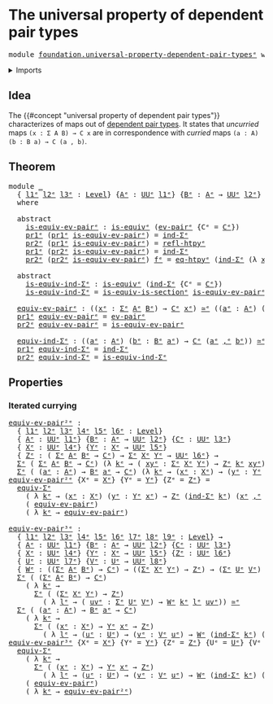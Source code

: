 # The universal property of dependent pair types

<pre class="Agda"><a id="59" class="Keyword">module</a> <a id="66" href="foundation.universal-property-dependent-pair-types%25E1%25B5%2589.html" class="Module">foundation.universal-property-dependent-pair-typesᵉ</a> <a id="118" class="Keyword">where</a>
</pre>
<details><summary>Imports</summary>

<pre class="Agda"><a id="174" class="Keyword">open</a> <a id="179" class="Keyword">import</a> <a id="186" href="foundation.dependent-pair-types%25E1%25B5%2589.html" class="Module">foundation.dependent-pair-typesᵉ</a>
<a id="219" class="Keyword">open</a> <a id="224" class="Keyword">import</a> <a id="231" href="foundation.function-extensionality%25E1%25B5%2589.html" class="Module">foundation.function-extensionalityᵉ</a>
<a id="267" class="Keyword">open</a> <a id="272" class="Keyword">import</a> <a id="279" href="foundation.universe-levels%25E1%25B5%2589.html" class="Module">foundation.universe-levelsᵉ</a>

<a id="308" class="Keyword">open</a> <a id="313" class="Keyword">import</a> <a id="320" href="foundation-core.equivalences%25E1%25B5%2589.html" class="Module">foundation-core.equivalencesᵉ</a>
<a id="350" class="Keyword">open</a> <a id="355" class="Keyword">import</a> <a id="362" href="foundation-core.functoriality-dependent-pair-types%25E1%25B5%2589.html" class="Module">foundation-core.functoriality-dependent-pair-typesᵉ</a>
<a id="414" class="Keyword">open</a> <a id="419" class="Keyword">import</a> <a id="426" href="foundation-core.homotopies%25E1%25B5%2589.html" class="Module">foundation-core.homotopiesᵉ</a>
<a id="454" class="Keyword">open</a> <a id="459" class="Keyword">import</a> <a id="466" href="foundation-core.identity-types%25E1%25B5%2589.html" class="Module">foundation-core.identity-typesᵉ</a>
</pre>
</details>

## Idea

The {{#concept "universal property of dependent pair types"}} characterizes of
maps out of [dependent pair types](foundation.dependent-pair-types.md). It
states that _uncurried_ maps `(x : Σ A B) → C x` are in correspondence with
_curried_ maps `(a : A) (b : B a) → C (a , b)`.

## Theorem

<pre class="Agda"><a id="823" class="Keyword">module</a> <a id="830" href="foundation.universal-property-dependent-pair-types%25E1%25B5%2589.html#830" class="Module">_</a>
  <a id="834" class="Symbol">{</a> <a id="836" href="foundation.universal-property-dependent-pair-types%25E1%25B5%2589.html#836" class="Bound">l1ᵉ</a> <a id="840" href="foundation.universal-property-dependent-pair-types%25E1%25B5%2589.html#840" class="Bound">l2ᵉ</a> <a id="844" href="foundation.universal-property-dependent-pair-types%25E1%25B5%2589.html#844" class="Bound">l3ᵉ</a> <a id="848" class="Symbol">:</a> <a id="850" href="Agda.Primitive.html#742" class="Postulate">Level</a><a id="855" class="Symbol">}</a> <a id="857" class="Symbol">{</a><a id="858" href="foundation.universal-property-dependent-pair-types%25E1%25B5%2589.html#858" class="Bound">Aᵉ</a> <a id="861" class="Symbol">:</a> <a id="863" href="Agda.Primitive.html#429" class="Primitive">UUᵉ</a> <a id="867" href="foundation.universal-property-dependent-pair-types%25E1%25B5%2589.html#836" class="Bound">l1ᵉ</a><a id="870" class="Symbol">}</a> <a id="872" class="Symbol">{</a><a id="873" href="foundation.universal-property-dependent-pair-types%25E1%25B5%2589.html#873" class="Bound">Bᵉ</a> <a id="876" class="Symbol">:</a> <a id="878" href="foundation.universal-property-dependent-pair-types%25E1%25B5%2589.html#858" class="Bound">Aᵉ</a> <a id="881" class="Symbol">→</a> <a id="883" href="Agda.Primitive.html#429" class="Primitive">UUᵉ</a> <a id="887" href="foundation.universal-property-dependent-pair-types%25E1%25B5%2589.html#840" class="Bound">l2ᵉ</a><a id="890" class="Symbol">}</a> <a id="892" class="Symbol">{</a><a id="893" href="foundation.universal-property-dependent-pair-types%25E1%25B5%2589.html#893" class="Bound">Cᵉ</a> <a id="896" class="Symbol">:</a> <a id="898" href="foundation.dependent-pair-types%25E1%25B5%2589.html#585" class="Record">Σᵉ</a> <a id="901" href="foundation.universal-property-dependent-pair-types%25E1%25B5%2589.html#858" class="Bound">Aᵉ</a> <a id="904" href="foundation.universal-property-dependent-pair-types%25E1%25B5%2589.html#873" class="Bound">Bᵉ</a> <a id="907" class="Symbol">→</a> <a id="909" href="Agda.Primitive.html#429" class="Primitive">UUᵉ</a> <a id="913" href="foundation.universal-property-dependent-pair-types%25E1%25B5%2589.html#844" class="Bound">l3ᵉ</a><a id="916" class="Symbol">}</a>
  <a id="920" class="Keyword">where</a>

  <a id="929" class="Keyword">abstract</a>
    <a id="942" href="foundation.universal-property-dependent-pair-types%25E1%25B5%2589.html#942" class="Function">is-equiv-ev-pairᵉ</a> <a id="960" class="Symbol">:</a> <a id="962" href="foundation-core.equivalences%25E1%25B5%2589.html#1553" class="Function">is-equivᵉ</a> <a id="972" class="Symbol">(</a><a id="973" href="foundation.dependent-pair-types%25E1%25B5%2589.html#1350" class="Function">ev-pairᵉ</a> <a id="982" class="Symbol">{</a><a id="983" class="Argument">Cᵉ</a> <a id="986" class="Symbol">=</a> <a id="988" href="foundation.universal-property-dependent-pair-types%25E1%25B5%2589.html#893" class="Bound">Cᵉ</a><a id="990" class="Symbol">})</a>
    <a id="997" href="foundation.dependent-pair-types%25E1%25B5%2589.html#697" class="Field">pr1ᵉ</a> <a id="1002" class="Symbol">(</a><a id="1003" href="foundation.dependent-pair-types%25E1%25B5%2589.html#697" class="Field">pr1ᵉ</a> <a id="1008" href="foundation.universal-property-dependent-pair-types%25E1%25B5%2589.html#942" class="Function">is-equiv-ev-pairᵉ</a><a id="1025" class="Symbol">)</a> <a id="1027" class="Symbol">=</a> <a id="1029" href="foundation.dependent-pair-types%25E1%25B5%2589.html#880" class="Function">ind-Σᵉ</a>
    <a id="1040" href="foundation.dependent-pair-types%25E1%25B5%2589.html#711" class="Field">pr2ᵉ</a> <a id="1045" class="Symbol">(</a><a id="1046" href="foundation.dependent-pair-types%25E1%25B5%2589.html#697" class="Field">pr1ᵉ</a> <a id="1051" href="foundation.universal-property-dependent-pair-types%25E1%25B5%2589.html#942" class="Function">is-equiv-ev-pairᵉ</a><a id="1068" class="Symbol">)</a> <a id="1070" class="Symbol">=</a> <a id="1072" href="foundation-core.homotopies%25E1%25B5%2589.html#3017" class="Function">refl-htpyᵉ</a>
    <a id="1087" href="foundation.dependent-pair-types%25E1%25B5%2589.html#697" class="Field">pr1ᵉ</a> <a id="1092" class="Symbol">(</a><a id="1093" href="foundation.dependent-pair-types%25E1%25B5%2589.html#711" class="Field">pr2ᵉ</a> <a id="1098" href="foundation.universal-property-dependent-pair-types%25E1%25B5%2589.html#942" class="Function">is-equiv-ev-pairᵉ</a><a id="1115" class="Symbol">)</a> <a id="1117" class="Symbol">=</a> <a id="1119" href="foundation.dependent-pair-types%25E1%25B5%2589.html#880" class="Function">ind-Σᵉ</a>
    <a id="1130" href="foundation.dependent-pair-types%25E1%25B5%2589.html#711" class="Field">pr2ᵉ</a> <a id="1135" class="Symbol">(</a><a id="1136" href="foundation.dependent-pair-types%25E1%25B5%2589.html#711" class="Field">pr2ᵉ</a> <a id="1141" href="foundation.universal-property-dependent-pair-types%25E1%25B5%2589.html#942" class="Function">is-equiv-ev-pairᵉ</a><a id="1158" class="Symbol">)</a> <a id="1160" href="foundation.universal-property-dependent-pair-types%25E1%25B5%2589.html#1160" class="Bound">fᵉ</a> <a id="1163" class="Symbol">=</a> <a id="1165" href="foundation.function-extensionality%25E1%25B5%2589.html#4062" class="Postulate">eq-htpyᵉ</a> <a id="1174" class="Symbol">(</a><a id="1175" href="foundation.dependent-pair-types%25E1%25B5%2589.html#880" class="Function">ind-Σᵉ</a> <a id="1182" class="Symbol">(λ</a> <a id="1185" href="foundation.universal-property-dependent-pair-types%25E1%25B5%2589.html#1185" class="Bound">xᵉ</a> <a id="1188" href="foundation.universal-property-dependent-pair-types%25E1%25B5%2589.html#1188" class="Bound">yᵉ</a> <a id="1191" class="Symbol">→</a> <a id="1193" href="foundation-core.identity-types%25E1%25B5%2589.html#2694" class="InductiveConstructor">reflᵉ</a><a id="1198" class="Symbol">))</a>

  <a id="1204" class="Keyword">abstract</a>
    <a id="1217" href="foundation.universal-property-dependent-pair-types%25E1%25B5%2589.html#1217" class="Function">is-equiv-ind-Σᵉ</a> <a id="1233" class="Symbol">:</a> <a id="1235" href="foundation-core.equivalences%25E1%25B5%2589.html#1553" class="Function">is-equivᵉ</a> <a id="1245" class="Symbol">(</a><a id="1246" href="foundation.dependent-pair-types%25E1%25B5%2589.html#880" class="Function">ind-Σᵉ</a> <a id="1253" class="Symbol">{</a><a id="1254" class="Argument">Cᵉ</a> <a id="1257" class="Symbol">=</a> <a id="1259" href="foundation.universal-property-dependent-pair-types%25E1%25B5%2589.html#893" class="Bound">Cᵉ</a><a id="1261" class="Symbol">})</a>
    <a id="1268" href="foundation.universal-property-dependent-pair-types%25E1%25B5%2589.html#1217" class="Function">is-equiv-ind-Σᵉ</a> <a id="1284" class="Symbol">=</a> <a id="1286" href="foundation-core.equivalences%25E1%25B5%2589.html#17180" class="Function">is-equiv-is-sectionᵉ</a> <a id="1307" href="foundation.universal-property-dependent-pair-types%25E1%25B5%2589.html#942" class="Function">is-equiv-ev-pairᵉ</a> <a id="1325" href="foundation-core.homotopies%25E1%25B5%2589.html#3017" class="Function">refl-htpyᵉ</a>

  <a id="1339" href="foundation.universal-property-dependent-pair-types%25E1%25B5%2589.html#1339" class="Function">equiv-ev-pairᵉ</a> <a id="1354" class="Symbol">:</a> <a id="1356" class="Symbol">((</a><a id="1358" href="foundation.universal-property-dependent-pair-types%25E1%25B5%2589.html#1358" class="Bound">xᵉ</a> <a id="1361" class="Symbol">:</a> <a id="1363" href="foundation.dependent-pair-types%25E1%25B5%2589.html#585" class="Record">Σᵉ</a> <a id="1366" href="foundation.universal-property-dependent-pair-types%25E1%25B5%2589.html#858" class="Bound">Aᵉ</a> <a id="1369" href="foundation.universal-property-dependent-pair-types%25E1%25B5%2589.html#873" class="Bound">Bᵉ</a><a id="1371" class="Symbol">)</a> <a id="1373" class="Symbol">→</a> <a id="1375" href="foundation.universal-property-dependent-pair-types%25E1%25B5%2589.html#893" class="Bound">Cᵉ</a> <a id="1378" href="foundation.universal-property-dependent-pair-types%25E1%25B5%2589.html#1358" class="Bound">xᵉ</a><a id="1380" class="Symbol">)</a> <a id="1382" href="foundation-core.equivalences%25E1%25B5%2589.html#2662" class="Function Operator">≃ᵉ</a> <a id="1385" class="Symbol">((</a><a id="1387" href="foundation.universal-property-dependent-pair-types%25E1%25B5%2589.html#1387" class="Bound">aᵉ</a> <a id="1390" class="Symbol">:</a> <a id="1392" href="foundation.universal-property-dependent-pair-types%25E1%25B5%2589.html#858" class="Bound">Aᵉ</a><a id="1394" class="Symbol">)</a> <a id="1396" class="Symbol">(</a><a id="1397" href="foundation.universal-property-dependent-pair-types%25E1%25B5%2589.html#1397" class="Bound">bᵉ</a> <a id="1400" class="Symbol">:</a> <a id="1402" href="foundation.universal-property-dependent-pair-types%25E1%25B5%2589.html#873" class="Bound">Bᵉ</a> <a id="1405" href="foundation.universal-property-dependent-pair-types%25E1%25B5%2589.html#1387" class="Bound">aᵉ</a><a id="1407" class="Symbol">)</a> <a id="1409" class="Symbol">→</a> <a id="1411" href="foundation.universal-property-dependent-pair-types%25E1%25B5%2589.html#893" class="Bound">Cᵉ</a> <a id="1414" class="Symbol">(</a><a id="1415" href="foundation.universal-property-dependent-pair-types%25E1%25B5%2589.html#1387" class="Bound">aᵉ</a> <a id="1418" href="foundation.dependent-pair-types%25E1%25B5%2589.html#788" class="InductiveConstructor Operator">,ᵉ</a> <a id="1421" href="foundation.universal-property-dependent-pair-types%25E1%25B5%2589.html#1397" class="Bound">bᵉ</a><a id="1423" class="Symbol">))</a>
  <a id="1428" href="foundation.dependent-pair-types%25E1%25B5%2589.html#697" class="Field">pr1ᵉ</a> <a id="1433" href="foundation.universal-property-dependent-pair-types%25E1%25B5%2589.html#1339" class="Function">equiv-ev-pairᵉ</a> <a id="1448" class="Symbol">=</a> <a id="1450" href="foundation.dependent-pair-types%25E1%25B5%2589.html#1350" class="Function">ev-pairᵉ</a>
  <a id="1461" href="foundation.dependent-pair-types%25E1%25B5%2589.html#711" class="Field">pr2ᵉ</a> <a id="1466" href="foundation.universal-property-dependent-pair-types%25E1%25B5%2589.html#1339" class="Function">equiv-ev-pairᵉ</a> <a id="1481" class="Symbol">=</a> <a id="1483" href="foundation.universal-property-dependent-pair-types%25E1%25B5%2589.html#942" class="Function">is-equiv-ev-pairᵉ</a>

  <a id="1504" href="foundation.universal-property-dependent-pair-types%25E1%25B5%2589.html#1504" class="Function">equiv-ind-Σᵉ</a> <a id="1517" class="Symbol">:</a> <a id="1519" class="Symbol">((</a><a id="1521" href="foundation.universal-property-dependent-pair-types%25E1%25B5%2589.html#1521" class="Bound">aᵉ</a> <a id="1524" class="Symbol">:</a> <a id="1526" href="foundation.universal-property-dependent-pair-types%25E1%25B5%2589.html#858" class="Bound">Aᵉ</a><a id="1528" class="Symbol">)</a> <a id="1530" class="Symbol">(</a><a id="1531" href="foundation.universal-property-dependent-pair-types%25E1%25B5%2589.html#1531" class="Bound">bᵉ</a> <a id="1534" class="Symbol">:</a> <a id="1536" href="foundation.universal-property-dependent-pair-types%25E1%25B5%2589.html#873" class="Bound">Bᵉ</a> <a id="1539" href="foundation.universal-property-dependent-pair-types%25E1%25B5%2589.html#1521" class="Bound">aᵉ</a><a id="1541" class="Symbol">)</a> <a id="1543" class="Symbol">→</a> <a id="1545" href="foundation.universal-property-dependent-pair-types%25E1%25B5%2589.html#893" class="Bound">Cᵉ</a> <a id="1548" class="Symbol">(</a><a id="1549" href="foundation.universal-property-dependent-pair-types%25E1%25B5%2589.html#1521" class="Bound">aᵉ</a> <a id="1552" href="foundation.dependent-pair-types%25E1%25B5%2589.html#788" class="InductiveConstructor Operator">,ᵉ</a> <a id="1555" href="foundation.universal-property-dependent-pair-types%25E1%25B5%2589.html#1531" class="Bound">bᵉ</a><a id="1557" class="Symbol">))</a> <a id="1560" href="foundation-core.equivalences%25E1%25B5%2589.html#2662" class="Function Operator">≃ᵉ</a> <a id="1563" class="Symbol">((</a><a id="1565" href="foundation.universal-property-dependent-pair-types%25E1%25B5%2589.html#1565" class="Bound">xᵉ</a> <a id="1568" class="Symbol">:</a> <a id="1570" href="foundation.dependent-pair-types%25E1%25B5%2589.html#585" class="Record">Σᵉ</a> <a id="1573" href="foundation.universal-property-dependent-pair-types%25E1%25B5%2589.html#858" class="Bound">Aᵉ</a> <a id="1576" href="foundation.universal-property-dependent-pair-types%25E1%25B5%2589.html#873" class="Bound">Bᵉ</a><a id="1578" class="Symbol">)</a> <a id="1580" class="Symbol">→</a> <a id="1582" href="foundation.universal-property-dependent-pair-types%25E1%25B5%2589.html#893" class="Bound">Cᵉ</a> <a id="1585" href="foundation.universal-property-dependent-pair-types%25E1%25B5%2589.html#1565" class="Bound">xᵉ</a><a id="1587" class="Symbol">)</a>
  <a id="1591" href="foundation.dependent-pair-types%25E1%25B5%2589.html#697" class="Field">pr1ᵉ</a> <a id="1596" href="foundation.universal-property-dependent-pair-types%25E1%25B5%2589.html#1504" class="Function">equiv-ind-Σᵉ</a> <a id="1609" class="Symbol">=</a> <a id="1611" href="foundation.dependent-pair-types%25E1%25B5%2589.html#880" class="Function">ind-Σᵉ</a>
  <a id="1620" href="foundation.dependent-pair-types%25E1%25B5%2589.html#711" class="Field">pr2ᵉ</a> <a id="1625" href="foundation.universal-property-dependent-pair-types%25E1%25B5%2589.html#1504" class="Function">equiv-ind-Σᵉ</a> <a id="1638" class="Symbol">=</a> <a id="1640" href="foundation.universal-property-dependent-pair-types%25E1%25B5%2589.html#1217" class="Function">is-equiv-ind-Σᵉ</a>
</pre>
## Properties

### Iterated currying

<pre class="Agda"><a id="equiv-ev-pair²ᵉ"></a><a id="1707" href="foundation.universal-property-dependent-pair-types%25E1%25B5%2589.html#1707" class="Function">equiv-ev-pair²ᵉ</a> <a id="1723" class="Symbol">:</a>
  <a id="1727" class="Symbol">{</a> <a id="1729" href="foundation.universal-property-dependent-pair-types%25E1%25B5%2589.html#1729" class="Bound">l1ᵉ</a> <a id="1733" href="foundation.universal-property-dependent-pair-types%25E1%25B5%2589.html#1733" class="Bound">l2ᵉ</a> <a id="1737" href="foundation.universal-property-dependent-pair-types%25E1%25B5%2589.html#1737" class="Bound">l3ᵉ</a> <a id="1741" href="foundation.universal-property-dependent-pair-types%25E1%25B5%2589.html#1741" class="Bound">l4ᵉ</a> <a id="1745" href="foundation.universal-property-dependent-pair-types%25E1%25B5%2589.html#1745" class="Bound">l5ᵉ</a> <a id="1749" href="foundation.universal-property-dependent-pair-types%25E1%25B5%2589.html#1749" class="Bound">l6ᵉ</a> <a id="1753" class="Symbol">:</a> <a id="1755" href="Agda.Primitive.html#742" class="Postulate">Level</a><a id="1760" class="Symbol">}</a>
  <a id="1764" class="Symbol">{</a> <a id="1766" href="foundation.universal-property-dependent-pair-types%25E1%25B5%2589.html#1766" class="Bound">Aᵉ</a> <a id="1769" class="Symbol">:</a> <a id="1771" href="Agda.Primitive.html#429" class="Primitive">UUᵉ</a> <a id="1775" href="foundation.universal-property-dependent-pair-types%25E1%25B5%2589.html#1729" class="Bound">l1ᵉ</a><a id="1778" class="Symbol">}</a> <a id="1780" class="Symbol">{</a><a id="1781" href="foundation.universal-property-dependent-pair-types%25E1%25B5%2589.html#1781" class="Bound">Bᵉ</a> <a id="1784" class="Symbol">:</a> <a id="1786" href="foundation.universal-property-dependent-pair-types%25E1%25B5%2589.html#1766" class="Bound">Aᵉ</a> <a id="1789" class="Symbol">→</a> <a id="1791" href="Agda.Primitive.html#429" class="Primitive">UUᵉ</a> <a id="1795" href="foundation.universal-property-dependent-pair-types%25E1%25B5%2589.html#1733" class="Bound">l2ᵉ</a><a id="1798" class="Symbol">}</a> <a id="1800" class="Symbol">{</a><a id="1801" href="foundation.universal-property-dependent-pair-types%25E1%25B5%2589.html#1801" class="Bound">Cᵉ</a> <a id="1804" class="Symbol">:</a> <a id="1806" href="Agda.Primitive.html#429" class="Primitive">UUᵉ</a> <a id="1810" href="foundation.universal-property-dependent-pair-types%25E1%25B5%2589.html#1737" class="Bound">l3ᵉ</a><a id="1813" class="Symbol">}</a>
  <a id="1817" class="Symbol">{</a> <a id="1819" href="foundation.universal-property-dependent-pair-types%25E1%25B5%2589.html#1819" class="Bound">Xᵉ</a> <a id="1822" class="Symbol">:</a> <a id="1824" href="Agda.Primitive.html#429" class="Primitive">UUᵉ</a> <a id="1828" href="foundation.universal-property-dependent-pair-types%25E1%25B5%2589.html#1741" class="Bound">l4ᵉ</a><a id="1831" class="Symbol">}</a> <a id="1833" class="Symbol">{</a><a id="1834" href="foundation.universal-property-dependent-pair-types%25E1%25B5%2589.html#1834" class="Bound">Yᵉ</a> <a id="1837" class="Symbol">:</a> <a id="1839" href="foundation.universal-property-dependent-pair-types%25E1%25B5%2589.html#1819" class="Bound">Xᵉ</a> <a id="1842" class="Symbol">→</a> <a id="1844" href="Agda.Primitive.html#429" class="Primitive">UUᵉ</a> <a id="1848" href="foundation.universal-property-dependent-pair-types%25E1%25B5%2589.html#1745" class="Bound">l5ᵉ</a><a id="1851" class="Symbol">}</a>
  <a id="1855" class="Symbol">{</a> <a id="1857" href="foundation.universal-property-dependent-pair-types%25E1%25B5%2589.html#1857" class="Bound">Zᵉ</a> <a id="1860" class="Symbol">:</a> <a id="1862" class="Symbol">(</a> <a id="1864" href="foundation.dependent-pair-types%25E1%25B5%2589.html#585" class="Record">Σᵉ</a> <a id="1867" href="foundation.universal-property-dependent-pair-types%25E1%25B5%2589.html#1766" class="Bound">Aᵉ</a> <a id="1870" href="foundation.universal-property-dependent-pair-types%25E1%25B5%2589.html#1781" class="Bound">Bᵉ</a> <a id="1873" class="Symbol">→</a> <a id="1875" href="foundation.universal-property-dependent-pair-types%25E1%25B5%2589.html#1801" class="Bound">Cᵉ</a><a id="1877" class="Symbol">)</a> <a id="1879" class="Symbol">→</a> <a id="1881" href="foundation.dependent-pair-types%25E1%25B5%2589.html#585" class="Record">Σᵉ</a> <a id="1884" href="foundation.universal-property-dependent-pair-types%25E1%25B5%2589.html#1819" class="Bound">Xᵉ</a> <a id="1887" href="foundation.universal-property-dependent-pair-types%25E1%25B5%2589.html#1834" class="Bound">Yᵉ</a> <a id="1890" class="Symbol">→</a> <a id="1892" href="Agda.Primitive.html#429" class="Primitive">UUᵉ</a> <a id="1896" href="foundation.universal-property-dependent-pair-types%25E1%25B5%2589.html#1749" class="Bound">l6ᵉ</a><a id="1899" class="Symbol">}</a> <a id="1901" class="Symbol">→</a>
  <a id="1905" href="foundation.dependent-pair-types%25E1%25B5%2589.html#585" class="Record">Σᵉ</a> <a id="1908" class="Symbol">(</a> <a id="1910" href="foundation.dependent-pair-types%25E1%25B5%2589.html#585" class="Record">Σᵉ</a> <a id="1913" href="foundation.universal-property-dependent-pair-types%25E1%25B5%2589.html#1766" class="Bound">Aᵉ</a> <a id="1916" href="foundation.universal-property-dependent-pair-types%25E1%25B5%2589.html#1781" class="Bound">Bᵉ</a> <a id="1919" class="Symbol">→</a> <a id="1921" href="foundation.universal-property-dependent-pair-types%25E1%25B5%2589.html#1801" class="Bound">Cᵉ</a><a id="1923" class="Symbol">)</a> <a id="1925" class="Symbol">(λ</a> <a id="1928" href="foundation.universal-property-dependent-pair-types%25E1%25B5%2589.html#1928" class="Bound">kᵉ</a> <a id="1931" class="Symbol">→</a> <a id="1933" class="Symbol">(</a> <a id="1935" href="foundation.universal-property-dependent-pair-types%25E1%25B5%2589.html#1935" class="Bound">xyᵉ</a> <a id="1939" class="Symbol">:</a> <a id="1941" href="foundation.dependent-pair-types%25E1%25B5%2589.html#585" class="Record">Σᵉ</a> <a id="1944" href="foundation.universal-property-dependent-pair-types%25E1%25B5%2589.html#1819" class="Bound">Xᵉ</a> <a id="1947" href="foundation.universal-property-dependent-pair-types%25E1%25B5%2589.html#1834" class="Bound">Yᵉ</a><a id="1949" class="Symbol">)</a> <a id="1951" class="Symbol">→</a> <a id="1953" href="foundation.universal-property-dependent-pair-types%25E1%25B5%2589.html#1857" class="Bound">Zᵉ</a> <a id="1956" href="foundation.universal-property-dependent-pair-types%25E1%25B5%2589.html#1928" class="Bound">kᵉ</a> <a id="1959" href="foundation.universal-property-dependent-pair-types%25E1%25B5%2589.html#1935" class="Bound">xyᵉ</a><a id="1962" class="Symbol">)</a> <a id="1964" href="foundation-core.equivalences%25E1%25B5%2589.html#2662" class="Function Operator">≃ᵉ</a>
  <a id="1969" href="foundation.dependent-pair-types%25E1%25B5%2589.html#585" class="Record">Σᵉ</a> <a id="1972" class="Symbol">(</a> <a id="1974" class="Symbol">(</a><a id="1975" href="foundation.universal-property-dependent-pair-types%25E1%25B5%2589.html#1975" class="Bound">aᵉ</a> <a id="1978" class="Symbol">:</a> <a id="1980" href="foundation.universal-property-dependent-pair-types%25E1%25B5%2589.html#1766" class="Bound">Aᵉ</a><a id="1982" class="Symbol">)</a> <a id="1984" class="Symbol">→</a> <a id="1986" href="foundation.universal-property-dependent-pair-types%25E1%25B5%2589.html#1781" class="Bound">Bᵉ</a> <a id="1989" href="foundation.universal-property-dependent-pair-types%25E1%25B5%2589.html#1975" class="Bound">aᵉ</a> <a id="1992" class="Symbol">→</a> <a id="1994" href="foundation.universal-property-dependent-pair-types%25E1%25B5%2589.html#1801" class="Bound">Cᵉ</a><a id="1996" class="Symbol">)</a> <a id="1998" class="Symbol">(λ</a> <a id="2001" href="foundation.universal-property-dependent-pair-types%25E1%25B5%2589.html#2001" class="Bound">kᵉ</a> <a id="2004" class="Symbol">→</a> <a id="2006" class="Symbol">(</a><a id="2007" href="foundation.universal-property-dependent-pair-types%25E1%25B5%2589.html#2007" class="Bound">xᵉ</a> <a id="2010" class="Symbol">:</a> <a id="2012" href="foundation.universal-property-dependent-pair-types%25E1%25B5%2589.html#1819" class="Bound">Xᵉ</a><a id="2014" class="Symbol">)</a> <a id="2016" class="Symbol">→</a> <a id="2018" class="Symbol">(</a><a id="2019" href="foundation.universal-property-dependent-pair-types%25E1%25B5%2589.html#2019" class="Bound">yᵉ</a> <a id="2022" class="Symbol">:</a> <a id="2024" href="foundation.universal-property-dependent-pair-types%25E1%25B5%2589.html#1834" class="Bound">Yᵉ</a> <a id="2027" href="foundation.universal-property-dependent-pair-types%25E1%25B5%2589.html#2007" class="Bound">xᵉ</a><a id="2029" class="Symbol">)</a> <a id="2031" class="Symbol">→</a> <a id="2033" href="foundation.universal-property-dependent-pair-types%25E1%25B5%2589.html#1857" class="Bound">Zᵉ</a> <a id="2036" class="Symbol">(</a><a id="2037" href="foundation.dependent-pair-types%25E1%25B5%2589.html#880" class="Function">ind-Σᵉ</a> <a id="2044" href="foundation.universal-property-dependent-pair-types%25E1%25B5%2589.html#2001" class="Bound">kᵉ</a><a id="2046" class="Symbol">)</a> <a id="2048" class="Symbol">(</a><a id="2049" href="foundation.universal-property-dependent-pair-types%25E1%25B5%2589.html#2007" class="Bound">xᵉ</a> <a id="2052" href="foundation.dependent-pair-types%25E1%25B5%2589.html#788" class="InductiveConstructor Operator">,ᵉ</a> <a id="2055" href="foundation.universal-property-dependent-pair-types%25E1%25B5%2589.html#2019" class="Bound">yᵉ</a><a id="2057" class="Symbol">))</a>
<a id="2060" href="foundation.universal-property-dependent-pair-types%25E1%25B5%2589.html#1707" class="Function">equiv-ev-pair²ᵉ</a> <a id="2076" class="Symbol">{</a><a id="2077" class="Argument">Xᵉ</a> <a id="2080" class="Symbol">=</a> <a id="2082" href="foundation.universal-property-dependent-pair-types%25E1%25B5%2589.html#2082" class="Bound">Xᵉ</a><a id="2084" class="Symbol">}</a> <a id="2086" class="Symbol">{</a><a id="2087" class="Argument">Yᵉ</a> <a id="2090" class="Symbol">=</a> <a id="2092" href="foundation.universal-property-dependent-pair-types%25E1%25B5%2589.html#2092" class="Bound">Yᵉ</a><a id="2094" class="Symbol">}</a> <a id="2096" class="Symbol">{</a><a id="2097" class="Argument">Zᵉ</a> <a id="2100" class="Symbol">=</a> <a id="2102" href="foundation.universal-property-dependent-pair-types%25E1%25B5%2589.html#2102" class="Bound">Zᵉ</a><a id="2104" class="Symbol">}</a> <a id="2106" class="Symbol">=</a>
  <a id="2110" href="foundation-core.functoriality-dependent-pair-types%25E1%25B5%2589.html#12703" class="Function">equiv-Σᵉ</a>
    <a id="2123" class="Symbol">(</a> <a id="2125" class="Symbol">λ</a> <a id="2127" href="foundation.universal-property-dependent-pair-types%25E1%25B5%2589.html#2127" class="Bound">kᵉ</a> <a id="2130" class="Symbol">→</a> <a id="2132" class="Symbol">(</a><a id="2133" href="foundation.universal-property-dependent-pair-types%25E1%25B5%2589.html#2133" class="Bound">xᵉ</a> <a id="2136" class="Symbol">:</a> <a id="2138" href="foundation.universal-property-dependent-pair-types%25E1%25B5%2589.html#2082" class="Bound">Xᵉ</a><a id="2140" class="Symbol">)</a> <a id="2142" class="Symbol">(</a><a id="2143" href="foundation.universal-property-dependent-pair-types%25E1%25B5%2589.html#2143" class="Bound">yᵉ</a> <a id="2146" class="Symbol">:</a> <a id="2148" href="foundation.universal-property-dependent-pair-types%25E1%25B5%2589.html#2092" class="Bound">Yᵉ</a> <a id="2151" href="foundation.universal-property-dependent-pair-types%25E1%25B5%2589.html#2133" class="Bound">xᵉ</a><a id="2153" class="Symbol">)</a> <a id="2155" class="Symbol">→</a> <a id="2157" href="foundation.universal-property-dependent-pair-types%25E1%25B5%2589.html#2102" class="Bound">Zᵉ</a> <a id="2160" class="Symbol">(</a><a id="2161" href="foundation.dependent-pair-types%25E1%25B5%2589.html#880" class="Function">ind-Σᵉ</a> <a id="2168" href="foundation.universal-property-dependent-pair-types%25E1%25B5%2589.html#2127" class="Bound">kᵉ</a><a id="2170" class="Symbol">)</a> <a id="2172" class="Symbol">(</a><a id="2173" href="foundation.universal-property-dependent-pair-types%25E1%25B5%2589.html#2133" class="Bound">xᵉ</a> <a id="2176" href="foundation.dependent-pair-types%25E1%25B5%2589.html#788" class="InductiveConstructor Operator">,ᵉ</a> <a id="2179" href="foundation.universal-property-dependent-pair-types%25E1%25B5%2589.html#2143" class="Bound">yᵉ</a><a id="2181" class="Symbol">))</a>
    <a id="2188" class="Symbol">(</a> <a id="2190" href="foundation.universal-property-dependent-pair-types%25E1%25B5%2589.html#1339" class="Function">equiv-ev-pairᵉ</a><a id="2204" class="Symbol">)</a>
    <a id="2210" class="Symbol">(</a> <a id="2212" class="Symbol">λ</a> <a id="2214" href="foundation.universal-property-dependent-pair-types%25E1%25B5%2589.html#2214" class="Bound">kᵉ</a> <a id="2217" class="Symbol">→</a> <a id="2219" href="foundation.universal-property-dependent-pair-types%25E1%25B5%2589.html#1339" class="Function">equiv-ev-pairᵉ</a><a id="2233" class="Symbol">)</a>

<a id="equiv-ev-pair³ᵉ"></a><a id="2236" href="foundation.universal-property-dependent-pair-types%25E1%25B5%2589.html#2236" class="Function">equiv-ev-pair³ᵉ</a> <a id="2252" class="Symbol">:</a>
  <a id="2256" class="Symbol">{</a> <a id="2258" href="foundation.universal-property-dependent-pair-types%25E1%25B5%2589.html#2258" class="Bound">l1ᵉ</a> <a id="2262" href="foundation.universal-property-dependent-pair-types%25E1%25B5%2589.html#2262" class="Bound">l2ᵉ</a> <a id="2266" href="foundation.universal-property-dependent-pair-types%25E1%25B5%2589.html#2266" class="Bound">l3ᵉ</a> <a id="2270" href="foundation.universal-property-dependent-pair-types%25E1%25B5%2589.html#2270" class="Bound">l4ᵉ</a> <a id="2274" href="foundation.universal-property-dependent-pair-types%25E1%25B5%2589.html#2274" class="Bound">l5ᵉ</a> <a id="2278" href="foundation.universal-property-dependent-pair-types%25E1%25B5%2589.html#2278" class="Bound">l6ᵉ</a> <a id="2282" href="foundation.universal-property-dependent-pair-types%25E1%25B5%2589.html#2282" class="Bound">l7ᵉ</a> <a id="2286" href="foundation.universal-property-dependent-pair-types%25E1%25B5%2589.html#2286" class="Bound">l8ᵉ</a> <a id="2290" href="foundation.universal-property-dependent-pair-types%25E1%25B5%2589.html#2290" class="Bound">l9ᵉ</a> <a id="2294" class="Symbol">:</a> <a id="2296" href="Agda.Primitive.html#742" class="Postulate">Level</a><a id="2301" class="Symbol">}</a> <a id="2303" class="Symbol">→</a>
  <a id="2307" class="Symbol">{</a> <a id="2309" href="foundation.universal-property-dependent-pair-types%25E1%25B5%2589.html#2309" class="Bound">Aᵉ</a> <a id="2312" class="Symbol">:</a> <a id="2314" href="Agda.Primitive.html#429" class="Primitive">UUᵉ</a> <a id="2318" href="foundation.universal-property-dependent-pair-types%25E1%25B5%2589.html#2258" class="Bound">l1ᵉ</a><a id="2321" class="Symbol">}</a> <a id="2323" class="Symbol">{</a><a id="2324" href="foundation.universal-property-dependent-pair-types%25E1%25B5%2589.html#2324" class="Bound">Bᵉ</a> <a id="2327" class="Symbol">:</a> <a id="2329" href="foundation.universal-property-dependent-pair-types%25E1%25B5%2589.html#2309" class="Bound">Aᵉ</a> <a id="2332" class="Symbol">→</a> <a id="2334" href="Agda.Primitive.html#429" class="Primitive">UUᵉ</a> <a id="2338" href="foundation.universal-property-dependent-pair-types%25E1%25B5%2589.html#2262" class="Bound">l2ᵉ</a><a id="2341" class="Symbol">}</a> <a id="2343" class="Symbol">{</a><a id="2344" href="foundation.universal-property-dependent-pair-types%25E1%25B5%2589.html#2344" class="Bound">Cᵉ</a> <a id="2347" class="Symbol">:</a> <a id="2349" href="Agda.Primitive.html#429" class="Primitive">UUᵉ</a> <a id="2353" href="foundation.universal-property-dependent-pair-types%25E1%25B5%2589.html#2266" class="Bound">l3ᵉ</a><a id="2356" class="Symbol">}</a>
  <a id="2360" class="Symbol">{</a> <a id="2362" href="foundation.universal-property-dependent-pair-types%25E1%25B5%2589.html#2362" class="Bound">Xᵉ</a> <a id="2365" class="Symbol">:</a> <a id="2367" href="Agda.Primitive.html#429" class="Primitive">UUᵉ</a> <a id="2371" href="foundation.universal-property-dependent-pair-types%25E1%25B5%2589.html#2270" class="Bound">l4ᵉ</a><a id="2374" class="Symbol">}</a> <a id="2376" class="Symbol">{</a><a id="2377" href="foundation.universal-property-dependent-pair-types%25E1%25B5%2589.html#2377" class="Bound">Yᵉ</a> <a id="2380" class="Symbol">:</a> <a id="2382" href="foundation.universal-property-dependent-pair-types%25E1%25B5%2589.html#2362" class="Bound">Xᵉ</a> <a id="2385" class="Symbol">→</a> <a id="2387" href="Agda.Primitive.html#429" class="Primitive">UUᵉ</a> <a id="2391" href="foundation.universal-property-dependent-pair-types%25E1%25B5%2589.html#2274" class="Bound">l5ᵉ</a><a id="2394" class="Symbol">}</a> <a id="2396" class="Symbol">{</a><a id="2397" href="foundation.universal-property-dependent-pair-types%25E1%25B5%2589.html#2397" class="Bound">Zᵉ</a> <a id="2400" class="Symbol">:</a> <a id="2402" href="Agda.Primitive.html#429" class="Primitive">UUᵉ</a> <a id="2406" href="foundation.universal-property-dependent-pair-types%25E1%25B5%2589.html#2278" class="Bound">l6ᵉ</a><a id="2409" class="Symbol">}</a>
  <a id="2413" class="Symbol">{</a> <a id="2415" href="foundation.universal-property-dependent-pair-types%25E1%25B5%2589.html#2415" class="Bound">Uᵉ</a> <a id="2418" class="Symbol">:</a> <a id="2420" href="Agda.Primitive.html#429" class="Primitive">UUᵉ</a> <a id="2424" href="foundation.universal-property-dependent-pair-types%25E1%25B5%2589.html#2282" class="Bound">l7ᵉ</a><a id="2427" class="Symbol">}</a> <a id="2429" class="Symbol">{</a><a id="2430" href="foundation.universal-property-dependent-pair-types%25E1%25B5%2589.html#2430" class="Bound">Vᵉ</a> <a id="2433" class="Symbol">:</a> <a id="2435" href="foundation.universal-property-dependent-pair-types%25E1%25B5%2589.html#2415" class="Bound">Uᵉ</a> <a id="2438" class="Symbol">→</a> <a id="2440" href="Agda.Primitive.html#429" class="Primitive">UUᵉ</a> <a id="2444" href="foundation.universal-property-dependent-pair-types%25E1%25B5%2589.html#2286" class="Bound">l8ᵉ</a><a id="2447" class="Symbol">}</a>
  <a id="2451" class="Symbol">{</a> <a id="2453" href="foundation.universal-property-dependent-pair-types%25E1%25B5%2589.html#2453" class="Bound">Wᵉ</a> <a id="2456" class="Symbol">:</a> <a id="2458" class="Symbol">((</a><a id="2460" href="foundation.dependent-pair-types%25E1%25B5%2589.html#585" class="Record">Σᵉ</a> <a id="2463" href="foundation.universal-property-dependent-pair-types%25E1%25B5%2589.html#2309" class="Bound">Aᵉ</a> <a id="2466" href="foundation.universal-property-dependent-pair-types%25E1%25B5%2589.html#2324" class="Bound">Bᵉ</a><a id="2468" class="Symbol">)</a> <a id="2470" class="Symbol">→</a> <a id="2472" href="foundation.universal-property-dependent-pair-types%25E1%25B5%2589.html#2344" class="Bound">Cᵉ</a><a id="2474" class="Symbol">)</a> <a id="2476" class="Symbol">→</a> <a id="2478" class="Symbol">((</a><a id="2480" href="foundation.dependent-pair-types%25E1%25B5%2589.html#585" class="Record">Σᵉ</a> <a id="2483" href="foundation.universal-property-dependent-pair-types%25E1%25B5%2589.html#2362" class="Bound">Xᵉ</a> <a id="2486" href="foundation.universal-property-dependent-pair-types%25E1%25B5%2589.html#2377" class="Bound">Yᵉ</a><a id="2488" class="Symbol">)</a> <a id="2490" class="Symbol">→</a> <a id="2492" href="foundation.universal-property-dependent-pair-types%25E1%25B5%2589.html#2397" class="Bound">Zᵉ</a><a id="2494" class="Symbol">)</a> <a id="2496" class="Symbol">→</a> <a id="2498" class="Symbol">(</a><a id="2499" href="foundation.dependent-pair-types%25E1%25B5%2589.html#585" class="Record">Σᵉ</a> <a id="2502" href="foundation.universal-property-dependent-pair-types%25E1%25B5%2589.html#2415" class="Bound">Uᵉ</a> <a id="2505" href="foundation.universal-property-dependent-pair-types%25E1%25B5%2589.html#2430" class="Bound">Vᵉ</a><a id="2507" class="Symbol">)</a> <a id="2509" class="Symbol">→</a> <a id="2511" href="Agda.Primitive.html#429" class="Primitive">UUᵉ</a> <a id="2515" href="foundation.universal-property-dependent-pair-types%25E1%25B5%2589.html#2290" class="Bound">l9ᵉ</a><a id="2518" class="Symbol">}</a> <a id="2520" class="Symbol">→</a>
  <a id="2524" href="foundation.dependent-pair-types%25E1%25B5%2589.html#585" class="Record">Σᵉ</a> <a id="2527" class="Symbol">(</a> <a id="2529" class="Symbol">(</a><a id="2530" href="foundation.dependent-pair-types%25E1%25B5%2589.html#585" class="Record">Σᵉ</a> <a id="2533" href="foundation.universal-property-dependent-pair-types%25E1%25B5%2589.html#2309" class="Bound">Aᵉ</a> <a id="2536" href="foundation.universal-property-dependent-pair-types%25E1%25B5%2589.html#2324" class="Bound">Bᵉ</a><a id="2538" class="Symbol">)</a> <a id="2540" class="Symbol">→</a> <a id="2542" href="foundation.universal-property-dependent-pair-types%25E1%25B5%2589.html#2344" class="Bound">Cᵉ</a><a id="2544" class="Symbol">)</a>
    <a id="2550" class="Symbol">(</a> <a id="2552" class="Symbol">λ</a> <a id="2554" href="foundation.universal-property-dependent-pair-types%25E1%25B5%2589.html#2554" class="Bound">kᵉ</a> <a id="2557" class="Symbol">→</a>
      <a id="2565" href="foundation.dependent-pair-types%25E1%25B5%2589.html#585" class="Record">Σᵉ</a> <a id="2568" class="Symbol">(</a> <a id="2570" class="Symbol">(</a><a id="2571" href="foundation.dependent-pair-types%25E1%25B5%2589.html#585" class="Record">Σᵉ</a> <a id="2574" href="foundation.universal-property-dependent-pair-types%25E1%25B5%2589.html#2362" class="Bound">Xᵉ</a> <a id="2577" href="foundation.universal-property-dependent-pair-types%25E1%25B5%2589.html#2377" class="Bound">Yᵉ</a><a id="2579" class="Symbol">)</a> <a id="2581" class="Symbol">→</a> <a id="2583" href="foundation.universal-property-dependent-pair-types%25E1%25B5%2589.html#2397" class="Bound">Zᵉ</a><a id="2585" class="Symbol">)</a>
        <a id="2595" class="Symbol">(</a> <a id="2597" class="Symbol">λ</a> <a id="2599" href="foundation.universal-property-dependent-pair-types%25E1%25B5%2589.html#2599" class="Bound">lᵉ</a> <a id="2602" class="Symbol">→</a> <a id="2604" class="Symbol">(</a> <a id="2606" href="foundation.universal-property-dependent-pair-types%25E1%25B5%2589.html#2606" class="Bound">uvᵉ</a> <a id="2610" class="Symbol">:</a> <a id="2612" href="foundation.dependent-pair-types%25E1%25B5%2589.html#585" class="Record">Σᵉ</a> <a id="2615" href="foundation.universal-property-dependent-pair-types%25E1%25B5%2589.html#2415" class="Bound">Uᵉ</a> <a id="2618" href="foundation.universal-property-dependent-pair-types%25E1%25B5%2589.html#2430" class="Bound">Vᵉ</a><a id="2620" class="Symbol">)</a> <a id="2622" class="Symbol">→</a> <a id="2624" href="foundation.universal-property-dependent-pair-types%25E1%25B5%2589.html#2453" class="Bound">Wᵉ</a> <a id="2627" href="foundation.universal-property-dependent-pair-types%25E1%25B5%2589.html#2554" class="Bound">kᵉ</a> <a id="2630" href="foundation.universal-property-dependent-pair-types%25E1%25B5%2589.html#2599" class="Bound">lᵉ</a> <a id="2633" href="foundation.universal-property-dependent-pair-types%25E1%25B5%2589.html#2606" class="Bound">uvᵉ</a><a id="2636" class="Symbol">))</a> <a id="2639" href="foundation-core.equivalences%25E1%25B5%2589.html#2662" class="Function Operator">≃ᵉ</a>
  <a id="2644" href="foundation.dependent-pair-types%25E1%25B5%2589.html#585" class="Record">Σᵉ</a> <a id="2647" class="Symbol">(</a> <a id="2649" class="Symbol">(</a><a id="2650" href="foundation.universal-property-dependent-pair-types%25E1%25B5%2589.html#2650" class="Bound">aᵉ</a> <a id="2653" class="Symbol">:</a> <a id="2655" href="foundation.universal-property-dependent-pair-types%25E1%25B5%2589.html#2309" class="Bound">Aᵉ</a><a id="2657" class="Symbol">)</a> <a id="2659" class="Symbol">→</a> <a id="2661" href="foundation.universal-property-dependent-pair-types%25E1%25B5%2589.html#2324" class="Bound">Bᵉ</a> <a id="2664" href="foundation.universal-property-dependent-pair-types%25E1%25B5%2589.html#2650" class="Bound">aᵉ</a> <a id="2667" class="Symbol">→</a> <a id="2669" href="foundation.universal-property-dependent-pair-types%25E1%25B5%2589.html#2344" class="Bound">Cᵉ</a><a id="2671" class="Symbol">)</a>
    <a id="2677" class="Symbol">(</a> <a id="2679" class="Symbol">λ</a> <a id="2681" href="foundation.universal-property-dependent-pair-types%25E1%25B5%2589.html#2681" class="Bound">kᵉ</a> <a id="2684" class="Symbol">→</a>
      <a id="2692" href="foundation.dependent-pair-types%25E1%25B5%2589.html#585" class="Record">Σᵉ</a> <a id="2695" class="Symbol">(</a> <a id="2697" class="Symbol">(</a><a id="2698" href="foundation.universal-property-dependent-pair-types%25E1%25B5%2589.html#2698" class="Bound">xᵉ</a> <a id="2701" class="Symbol">:</a> <a id="2703" href="foundation.universal-property-dependent-pair-types%25E1%25B5%2589.html#2362" class="Bound">Xᵉ</a><a id="2705" class="Symbol">)</a> <a id="2707" class="Symbol">→</a> <a id="2709" href="foundation.universal-property-dependent-pair-types%25E1%25B5%2589.html#2377" class="Bound">Yᵉ</a> <a id="2712" href="foundation.universal-property-dependent-pair-types%25E1%25B5%2589.html#2698" class="Bound">xᵉ</a> <a id="2715" class="Symbol">→</a> <a id="2717" href="foundation.universal-property-dependent-pair-types%25E1%25B5%2589.html#2397" class="Bound">Zᵉ</a><a id="2719" class="Symbol">)</a>
        <a id="2729" class="Symbol">(</a> <a id="2731" class="Symbol">λ</a> <a id="2733" href="foundation.universal-property-dependent-pair-types%25E1%25B5%2589.html#2733" class="Bound">lᵉ</a> <a id="2736" class="Symbol">→</a> <a id="2738" class="Symbol">(</a><a id="2739" href="foundation.universal-property-dependent-pair-types%25E1%25B5%2589.html#2739" class="Bound">uᵉ</a> <a id="2742" class="Symbol">:</a> <a id="2744" href="foundation.universal-property-dependent-pair-types%25E1%25B5%2589.html#2415" class="Bound">Uᵉ</a><a id="2746" class="Symbol">)</a> <a id="2748" class="Symbol">→</a> <a id="2750" class="Symbol">(</a><a id="2751" href="foundation.universal-property-dependent-pair-types%25E1%25B5%2589.html#2751" class="Bound">vᵉ</a> <a id="2754" class="Symbol">:</a> <a id="2756" href="foundation.universal-property-dependent-pair-types%25E1%25B5%2589.html#2430" class="Bound">Vᵉ</a> <a id="2759" href="foundation.universal-property-dependent-pair-types%25E1%25B5%2589.html#2739" class="Bound">uᵉ</a><a id="2761" class="Symbol">)</a> <a id="2763" class="Symbol">→</a> <a id="2765" href="foundation.universal-property-dependent-pair-types%25E1%25B5%2589.html#2453" class="Bound">Wᵉ</a> <a id="2768" class="Symbol">(</a><a id="2769" href="foundation.dependent-pair-types%25E1%25B5%2589.html#880" class="Function">ind-Σᵉ</a> <a id="2776" href="foundation.universal-property-dependent-pair-types%25E1%25B5%2589.html#2681" class="Bound">kᵉ</a><a id="2778" class="Symbol">)</a> <a id="2780" class="Symbol">(</a><a id="2781" href="foundation.dependent-pair-types%25E1%25B5%2589.html#880" class="Function">ind-Σᵉ</a> <a id="2788" href="foundation.universal-property-dependent-pair-types%25E1%25B5%2589.html#2733" class="Bound">lᵉ</a><a id="2790" class="Symbol">)</a> <a id="2792" class="Symbol">(</a><a id="2793" href="foundation.universal-property-dependent-pair-types%25E1%25B5%2589.html#2739" class="Bound">uᵉ</a> <a id="2796" href="foundation.dependent-pair-types%25E1%25B5%2589.html#788" class="InductiveConstructor Operator">,ᵉ</a> <a id="2799" href="foundation.universal-property-dependent-pair-types%25E1%25B5%2589.html#2751" class="Bound">vᵉ</a><a id="2801" class="Symbol">)))</a>
<a id="2805" href="foundation.universal-property-dependent-pair-types%25E1%25B5%2589.html#2236" class="Function">equiv-ev-pair³ᵉ</a> <a id="2821" class="Symbol">{</a><a id="2822" class="Argument">Xᵉ</a> <a id="2825" class="Symbol">=</a> <a id="2827" href="foundation.universal-property-dependent-pair-types%25E1%25B5%2589.html#2827" class="Bound">Xᵉ</a><a id="2829" class="Symbol">}</a> <a id="2831" class="Symbol">{</a><a id="2832" class="Argument">Yᵉ</a> <a id="2835" class="Symbol">=</a> <a id="2837" href="foundation.universal-property-dependent-pair-types%25E1%25B5%2589.html#2837" class="Bound">Yᵉ</a><a id="2839" class="Symbol">}</a> <a id="2841" class="Symbol">{</a><a id="2842" class="Argument">Zᵉ</a> <a id="2845" class="Symbol">=</a> <a id="2847" href="foundation.universal-property-dependent-pair-types%25E1%25B5%2589.html#2847" class="Bound">Zᵉ</a><a id="2849" class="Symbol">}</a> <a id="2851" class="Symbol">{</a><a id="2852" class="Argument">Uᵉ</a> <a id="2855" class="Symbol">=</a> <a id="2857" href="foundation.universal-property-dependent-pair-types%25E1%25B5%2589.html#2857" class="Bound">Uᵉ</a><a id="2859" class="Symbol">}</a> <a id="2861" class="Symbol">{</a><a id="2862" class="Argument">Vᵉ</a> <a id="2865" class="Symbol">=</a> <a id="2867" href="foundation.universal-property-dependent-pair-types%25E1%25B5%2589.html#2867" class="Bound">Vᵉ</a><a id="2869" class="Symbol">}</a> <a id="2871" class="Symbol">{</a><a id="2872" class="Argument">Wᵉ</a> <a id="2875" class="Symbol">=</a> <a id="2877" href="foundation.universal-property-dependent-pair-types%25E1%25B5%2589.html#2877" class="Bound">Wᵉ</a><a id="2879" class="Symbol">}</a> <a id="2881" class="Symbol">=</a>
  <a id="2885" href="foundation-core.functoriality-dependent-pair-types%25E1%25B5%2589.html#12703" class="Function">equiv-Σᵉ</a>
    <a id="2898" class="Symbol">(</a> <a id="2900" class="Symbol">λ</a> <a id="2902" href="foundation.universal-property-dependent-pair-types%25E1%25B5%2589.html#2902" class="Bound">kᵉ</a> <a id="2905" class="Symbol">→</a>
      <a id="2913" href="foundation.dependent-pair-types%25E1%25B5%2589.html#585" class="Record">Σᵉ</a> <a id="2916" class="Symbol">(</a> <a id="2918" class="Symbol">(</a><a id="2919" href="foundation.universal-property-dependent-pair-types%25E1%25B5%2589.html#2919" class="Bound">xᵉ</a> <a id="2922" class="Symbol">:</a> <a id="2924" href="foundation.universal-property-dependent-pair-types%25E1%25B5%2589.html#2827" class="Bound">Xᵉ</a><a id="2926" class="Symbol">)</a> <a id="2928" class="Symbol">→</a> <a id="2930" href="foundation.universal-property-dependent-pair-types%25E1%25B5%2589.html#2837" class="Bound">Yᵉ</a> <a id="2933" href="foundation.universal-property-dependent-pair-types%25E1%25B5%2589.html#2919" class="Bound">xᵉ</a> <a id="2936" class="Symbol">→</a> <a id="2938" href="foundation.universal-property-dependent-pair-types%25E1%25B5%2589.html#2847" class="Bound">Zᵉ</a><a id="2940" class="Symbol">)</a>
        <a id="2950" class="Symbol">(</a> <a id="2952" class="Symbol">λ</a> <a id="2954" href="foundation.universal-property-dependent-pair-types%25E1%25B5%2589.html#2954" class="Bound">lᵉ</a> <a id="2957" class="Symbol">→</a> <a id="2959" class="Symbol">(</a><a id="2960" href="foundation.universal-property-dependent-pair-types%25E1%25B5%2589.html#2960" class="Bound">uᵉ</a> <a id="2963" class="Symbol">:</a> <a id="2965" href="foundation.universal-property-dependent-pair-types%25E1%25B5%2589.html#2857" class="Bound">Uᵉ</a><a id="2967" class="Symbol">)</a> <a id="2969" class="Symbol">→</a> <a id="2971" class="Symbol">(</a><a id="2972" href="foundation.universal-property-dependent-pair-types%25E1%25B5%2589.html#2972" class="Bound">vᵉ</a> <a id="2975" class="Symbol">:</a> <a id="2977" href="foundation.universal-property-dependent-pair-types%25E1%25B5%2589.html#2867" class="Bound">Vᵉ</a> <a id="2980" href="foundation.universal-property-dependent-pair-types%25E1%25B5%2589.html#2960" class="Bound">uᵉ</a><a id="2982" class="Symbol">)</a> <a id="2984" class="Symbol">→</a> <a id="2986" href="foundation.universal-property-dependent-pair-types%25E1%25B5%2589.html#2877" class="Bound">Wᵉ</a> <a id="2989" class="Symbol">(</a><a id="2990" href="foundation.dependent-pair-types%25E1%25B5%2589.html#880" class="Function">ind-Σᵉ</a> <a id="2997" href="foundation.universal-property-dependent-pair-types%25E1%25B5%2589.html#2902" class="Bound">kᵉ</a><a id="2999" class="Symbol">)</a> <a id="3001" class="Symbol">(</a><a id="3002" href="foundation.dependent-pair-types%25E1%25B5%2589.html#880" class="Function">ind-Σᵉ</a> <a id="3009" href="foundation.universal-property-dependent-pair-types%25E1%25B5%2589.html#2954" class="Bound">lᵉ</a><a id="3011" class="Symbol">)</a> <a id="3013" class="Symbol">(</a><a id="3014" href="foundation.universal-property-dependent-pair-types%25E1%25B5%2589.html#2960" class="Bound">uᵉ</a> <a id="3017" href="foundation.dependent-pair-types%25E1%25B5%2589.html#788" class="InductiveConstructor Operator">,ᵉ</a> <a id="3020" href="foundation.universal-property-dependent-pair-types%25E1%25B5%2589.html#2972" class="Bound">vᵉ</a><a id="3022" class="Symbol">)))</a>
    <a id="3030" class="Symbol">(</a> <a id="3032" href="foundation.universal-property-dependent-pair-types%25E1%25B5%2589.html#1339" class="Function">equiv-ev-pairᵉ</a><a id="3046" class="Symbol">)</a>
    <a id="3052" class="Symbol">(</a> <a id="3054" class="Symbol">λ</a> <a id="3056" href="foundation.universal-property-dependent-pair-types%25E1%25B5%2589.html#3056" class="Bound">kᵉ</a> <a id="3059" class="Symbol">→</a> <a id="3061" href="foundation.universal-property-dependent-pair-types%25E1%25B5%2589.html#1707" class="Function">equiv-ev-pair²ᵉ</a><a id="3076" class="Symbol">)</a>
</pre>